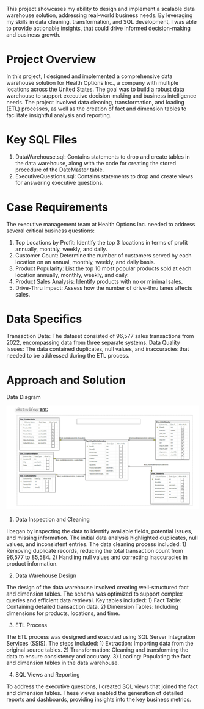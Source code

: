 This project showcases my ability to design and implement a scalable data warehouse solution, addressing real-world business needs. By leveraging my skills in data cleaning, transformation, and SQL development, I was able to provide actionable insights, that could drive informed decision-making and business growth.

# Project Overview
  In this project, I designed and implemented a comprehensive data warehouse solution for Health Options Inc., a company with multiple locations across the United States. The goal was   to build a robust data warehouse to support executive decision-making and business intelligence needs. The project involved data cleaning, transformation, and loading (ETL)          processes, as well as the creation of fact and dimension tables to facilitate insightful analysis and reporting.

# Key SQL Files
  1) DataWarehouse.sql: Contains statements to drop and create tables in the data warehouse, along with the code for creating the stored procedure of the DateMaster table.
  2) ExecutiveQuestions.sql: Contains statements to drop and create views for answering executive questions.

# Case Requirements
  The executive management team at Health Options Inc. needed to address several critical business questions:

  1) Top Locations by Profit: Identify the top 3 locations in terms of profit annually, monthly, weekly, and daily.
  2) Customer Count: Determine the number of customers served by each location on an annual, monthly, weekly, and daily basis.
  3) Product Popularity: List the top 10 most popular products sold at each location annually, monthly, weekly, and daily.
  4) Product Sales Analysis: Identify products with no or minimal sales.
  5) Drive-Thru Impact: Assess how the number of drive-thru lanes affects sales.

# Data Specifics
  Transaction Data: The dataset consisted of 96,577 sales transactions from 2022, encompassing data from three separate systems.
  Data Quality Issues: The data contained duplicates, null values, and inaccuracies that needed to be addressed during the ETL process.

# Approach and Solution

Data Diagram
  
![alt text](https://github.com/rishithaneru/Data-Warehousing/blob/main/Data_Diagram.png)

  
  1. Data Inspection and Cleaning
  
  I began by inspecting the data to identify available fields, potential issues, and missing information. The initial data analysis highlighted duplicates, null values, and   inconsistent entries. The data cleaning process included:
      1) Removing duplicate records, reducing the total transaction count from 96,577 to 85,584.
      2) Handling null values and correcting inaccuracies in product information.
 
  2. Data Warehouse Design
  
  The design of the data warehouse involved creating well-structured fact and dimension tables. The schema was optimized to support complex queries and efficient data retrieval. Key   tables included:
      1) Fact Table: Containing detailed transaction data.
      2) Dimension Tables: Including dimensions for products, locations, and time.
  
  3. ETL Process
  
  The ETL process was designed and executed using SQL Server Integration Services (SSIS). The steps included:
      1) Extraction: Importing data from the original source tables.
      2) Transformation: Cleaning and transforming the data to ensure consistency and accuracy.
      3) Loading: Populating the fact and dimension tables in the data warehouse.
  
  4. SQL Views and Reporting
  
  To address the executive questions, I created SQL views that joined the fact and dimension tables. These views enabled the generation of detailed reports and dashboards, providing    insights into the key business metrics.
  
 
